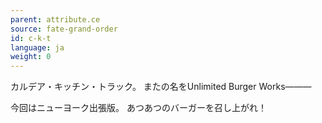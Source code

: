 ```yaml
---
parent: attribute.ce
source: fate-grand-order
id: c-k-t
language: ja
weight: 0
---
```


カルデア・キッチン・トラック。
またの名をUnlimited Burger Works―――

今回はニューヨーク出張版。
あつあつのバーガーを召し上がれ！
